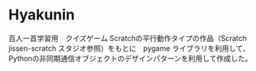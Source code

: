 # Hyakunin
百人一首学習用　クイズゲーム
Scratchの平行動作タイプの作品（Scratch jissen-scratch スタジオ参照）をもとに　pygame ライブラリを利用して、Pythonの非同期通信オブジェクトのデザインパターンを利用して作成した。
